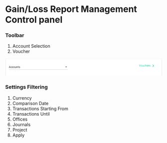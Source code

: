 # Gain/Loss Report Management Control panel

### Toolbar

1. Account Selection
2. Voucher

![](../../.gitbook/assets/image%20%2829%29.png)

### Settings Filtering 

1. Currency
2. Comparison Date
3. Transactions Starting From
4. Transactions Until
5. Offices
6. Journals
7. Project
8. Apply

